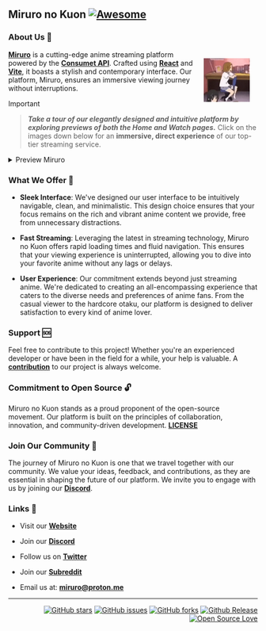 ## Miruro no Kuon [![Awesome](https://cdn.jsdelivr.net/gh/sindresorhus/awesome@d7305f38d29fed78fa85652e3a63e154dd8e8829/media/badge.svg)](https://miruro.com)

### About Us 📖

> <img src="https://github.com/Miruro-no-kuon/.github/blob/main/profile/rtw.webp" align="right" style="margin: 1rem; width: 20%;"/>

[**Miruro**](https://www.miruro.com) is a cutting-edge anime streaming platform powered by the [**Consumet API**](https://github.com/consumet/api.consumet.org). Crafted using [**React**](https://react.dev/) and [**Vite**](https://vitejs.dev/), it boasts a stylish and contemporary interface. Our platform, Miruro, ensures an immersive viewing journey without interruptions.

> [!Important]
>
> > **_Take a tour of our elegantly designed and intuitive platform by exploring previews of both the Home and Watch pages._** Click on the images down below for an **immersive, direct experience** of our top-tier streaming service.

<details>
  <summary>Preview Miruro</summary>
  
|                                                     Home Page                                                      |                                                                      Watch Page                                                                      |
| :----------------------------------------------------------------------------------------------------------------: | :--------------------------------------------------------------------------------------------------------------------------------------------------: |
| [![Home Page](https://github.com/Miruro-no-kuon/.github/blob/main/profile/home-page.webp)](https://www.miruro.tv/home) | [![Watch Page](https://github.com/Miruro-no-kuon/.github/blob/main/profile/watch-page.webp)](https://www.miruro.tv/watch/154587/sousou-no-frieren/3) |

</details>

### What We Offer 🫴

- **Sleek Interface**: We've designed our user interface to be intuitively navigable, clean, and minimalistic. This design choice ensures that your focus remains on the rich and vibrant anime content we provide, free from unnecessary distractions.

- **Fast Streaming**: Leveraging the latest in streaming technology, Miruro no Kuon offers rapid loading times and fluid navigation. This ensures that your viewing experience is uninterrupted, allowing you to dive into your favorite anime without any lags or delays.

- **User Experience**: Our commitment extends beyond just streaming anime. We're dedicated to creating an all-encompassing experience that caters to the diverse needs and preferences of anime fans. From the casual viewer to the hardcore otaku, our platform is designed to deliver satisfaction to every kind of anime lover.

### Support 🆘

Feel free to contribute to this project! Whether you're an experienced developer or have been in the field for a while, your help is valuable. A [**contribution**](https://github.com/Miruro-no-kuon/Miruro) to our project is always welcome.

### Commitment to Open Source 🔓

Miruro no Kuon stands as a proud proponent of the open-source movement. Our platform is built on the principles of collaboration, innovation, and community-driven development.
[**LICENSE**](https://github.com/Miruro-no-kuon/Miruro/blob/main/LICENSE)

### Join Our Community 🤝

The journey of Miruro no Kuon is one that we travel together with our community. We value your ideas, feedback, and contributions, as they are essential in shaping the future of our platform. We invite you to engage with us by joining our [**Discord**](https://discord.gg/4kfypZ96K4).

### Links 🍒

- Visit our **[Website](https://miruro.com)**

- Join our **[Discord](https://discord.gg/4kfypZ96K4)**

- Follow us on **[Twitter](https://twitter.com/miruro_official)**

- Join our **[Subreddit](https://www.reddit.com/r/miruro)**

- Email us at: **[miruro@proton.me](miruro@proton.me)**

---

<div align="right"/>
  
[![GitHub stars](https://img.shields.io/github/stars/Miruro-no-kuon/Miruro.svg?style=social&label=Stars)](https://github.com/Miruro-no-kuon/Miruro/stargazers)
[![GitHub issues](https://img.shields.io/github/issues/Miruro-no-kuon/Miruro.svg?style=social&label=Issues)](https://github.com/Miruro-no-kuon/Miruro/issues)
[![GitHub forks](https://img.shields.io/github/forks/Miruro-no-kuon/Miruro.svg?style=social&label=Fork)](https://github.com/Miruro-no-kuon/Miruro/network)
[![Github Release](https://img.shields.io/github/release/Miruro-no-Kuon/Miruro.svg?style=social&label=Release)](https://github.com/Miruro-no-kuon/Miruro/releases)
[![Open Source Love](https://badges.frapsoft.com/os/v1/open-source.svg?v=103)](https://github.com/Miruro-no-kuon/Miruro)
